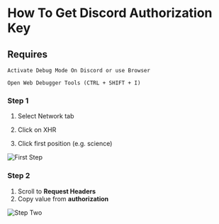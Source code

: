 # How To Get Discord Authorization Key

## Requires
`Activate Debug Mode On Discord or use Browser `

`Open Web Debugger Tools (CTRL + SHIFT + I)`

### Step 1 
1. Select Network tab

2. Click on XHR

3. Click first position (e.g. science)

![First Step](https://user-images.githubusercontent.com/49614906/199819438-b021de7c-67a7-475f-bb63-97a1f2822e4c.png)


### Step 2

1. Scroll to **Request Headers**
2. Copy value from **authorization**

![Step Two](https://user-images.githubusercontent.com/49614906/199819915-2e9c4442-dbe0-49b3-96c2-71e22954e089.png)
